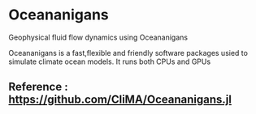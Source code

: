 # Oceananigans
Geophysical fluid flow dynamics using Oceananigans

Oceananigans is a fast,flexible and friendly software packages usied to simulate climate ocean models. It runs both CPUs and GPUs

## Reference : https://github.com/CliMA/Oceananigans.jl
